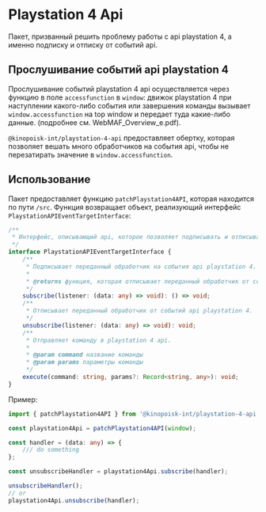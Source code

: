 # Playstation 4 Api
Пакет, призванный решить проблему работы с api playstation 4, а именно подписку и отписку от событий api.

## Прослушивание событий api playstation 4
Прослушивание событий playstation 4 api осуществляется через функцию в поле `accessfunction` в `window`: движок playstation 4 при наступлении какого-либо события или завершения команды вызывает `window.accessfunction` на top window и передает туда какие-либо данные. (подробнее см. WebMAF_Overview_e.pdf).

`@kinopoisk-int/playstation-4-api` предоставляет обертку, которая позволяет вешать много обработчиков на события api, чтобы не перезатирать значение в `window.accessfunction`.

## Использование
Пакет предоставляет функцию `patchPlaystation4API`, которая находится по пути `/src`. Функция возвращает объект, реализующий интерфейс `PlaystationAPIEventTargetInterface`:
```typescript
/**
 * Интерфейс, описывающий api, которое позволяет подписывать и отписывать несколько обработчиков на события api playstation4.
 */
interface PlaystationAPIEventTargetInterface {
    /**
     * Подписывает переданный обработчик на события api playstation 4.
     *
     * @returns функция, которая отписывает переданный обработчик от событий api.
     */
    subscribe(listener: (data: any) => void): () => void;
    /**
     * Отписывает переданный обработчик от событий api playstation 4.
     */
    unsubscribe(listener: (data: any) => void): void;
    /**
     * Отправляет команду в playstation 4 api.
     *
     * @param command название команды
     * @param params параметры команды
     */
    execute(command: string, params?: Record<string, any>): void;
}
```

Пример:
```typescript
import { patchPlaystation4API } from '@kinopoisk-int/playstation-4-api';

const playstation4Api = patchPlaystation4API(window);

const handler = (data: any) => {
    /// do something
};

const unsubscribeHandler = playstation4Api.subscribe(handler);

unsubscribeHandler();
// or
playstation4Api.unsubscribe(handler);
```
